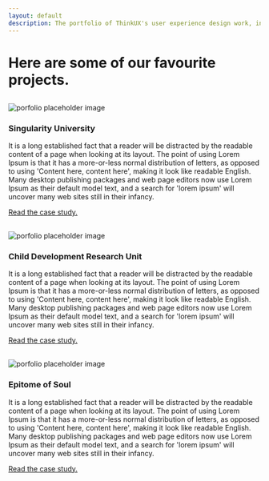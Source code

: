 ```yaml
---
layout: default
description: The portfolio of ThinkUX's user experience design work, including prototyping, expert evaluation, usability testing, design sprints, user interviews, and more.
---
```


<div class="portfolio-banner">
  <div class="portfolio-header">
    <h1 class="text-center">Here are some of our favourite projects.</h1>
  </div>
</div>
<div class="container">
  
  <div class="row row-portfolio">
    <div class="col-xs-12 col-md-10 col-md-offset-1">
      <div class="row">
        <div class="col-xs-12 col-sm-5" style="margin-top: 30px">
          <img class="img-responsive" src="{{ site.baseurl }}/images/portfolio-test.jpg" alt="porfolio placeholder image" />
        </div>
        <div class="col-xs-12 col-sm-7">
          <h3>Singularity University</h3>
          <p>It is a long established fact that a reader will be distracted by the readable content of a page when looking at its layout. The point of using Lorem Ipsum is that it has a more-or-less normal distribution of letters, as opposed to using 'Content here, content here', making it look like readable English. Many desktop publishing packages and web page editors now use Lorem Ipsum as their default model text, and a search for 'lorem ipsum' will uncover many web sites still in their infancy.</p>
          <p><a href="#">Read the case study.</a></p>
        </div>
      </div>
    </div>
  </div>
  
  <div class="row row-portfolio">
    <div class="col-xs-12 col-md-10 col-md-offset-1">
      <div class="row">
        <div class="col-xs-12 col-sm-5 col-sm-push-7" style="margin-top: 30px">
          <img class="img-responsive" src="{{ site.baseurl }}/images/portfolio-test2.jpg" alt="porfolio placeholder image" />
        </div>
        <div class="col-xs-12 col-sm-7 col-sm-pull-5">
          <h3>Child Development Research Unit</h3>
          <p>It is a long established fact that a reader will be distracted by the readable content of a page when looking at its layout. The point of using Lorem Ipsum is that it has a more-or-less normal distribution of letters, as opposed to using 'Content here, content here', making it look like readable English. Many desktop publishing packages and web page editors now use Lorem Ipsum as their default model text, and a search for 'lorem ipsum' will uncover many web sites still in their infancy.</p>
          <p><a href="#">Read the case study.</a></p>
        </div>
      </div>
    </div>
  </div>
  
  <div class="row row-portfolio">
    <div class="col-xs-12 col-md-10 col-md-offset-1">
      <div class="row">
        <div class="col-xs-12 col-sm-5" style="margin-top: 30px">
          <img class="img-responsive" src="{{ site.baseurl }}/images/portfolio-test3.jpg" alt="porfolio placeholder image" />
        </div>
        <div class="col-xs-12 col-sm-7">
          <h3>Epitome of Soul</h3>
          <p>It is a long established fact that a reader will be distracted by the readable content of a page when looking at its layout. The point of using Lorem Ipsum is that it has a more-or-less normal distribution of letters, as opposed to using 'Content here, content here', making it look like readable English. Many desktop publishing packages and web page editors now use Lorem Ipsum as their default model text, and a search for 'lorem ipsum' will uncover many web sites still in their infancy.</p>
          <p><a href="#">Read the case study.</a></p>
        </div>
      </div>
    </div>
  </div>
  
</div>

